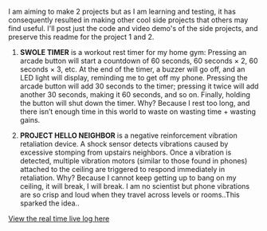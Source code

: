 I am aiming to make 2 projects but as I am learning and testing, it has consequently resulted in making other cool side projects that others may find useful. I'll post just the code and video demo's of the side projects, and preserve this readme for the project 1 and 2.

1. **SWOLE TIMER** is a workout rest timer for my home gym: Pressing an arcade button will start a countdown of 60 seconds, 60 seconds × 2, 60 seconds × 3, etc. At the end of the timer, a buzzer will go off, and an LED light will display, reminding me to get off my phone. Pressing the arcade button will add 30 seconds to the timer; pressing it twice will add another 30 seconds, making it 60 seconds, and so on. Finally, holding the button will shut down the timer.
Why? Because I rest too long, and there isn’t enough time in this world to waste on wasting time + wasting gains.

2. **PROJECT HELLO NEIGHBOR** is a negative reinforcement vibration retaliation device. A shock sensor detects vibrations caused by excessive stomping from upstairs neighbors. Once a vibration is detected, multiple vibration motors (similar to those found in phones) attached to the ceiling are triggered to respond immediately in retaliation.
Why? Because I cannot keep getting up to bang on my ceiling, it will break, I will break. I am no scientist but phone vibrations are so crisp and loud when they travel across levels or rooms..This sparked the idea..

[View the real time live log here](https://docs.google.com/spreadsheets/d/1qTxjW003-ZzxYN8ZpfJc8P-hANuI0XO44WPDo7638Z8/edit?usp=sharing)
